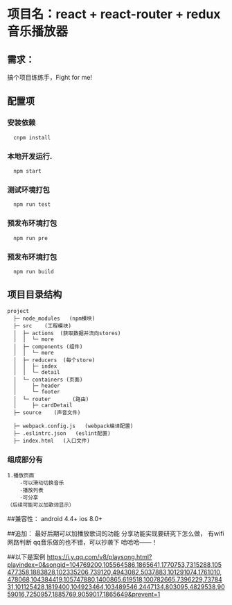 # 项目名：react + react-router + redux 音乐播放器

## 需求：
  搞个项目练练手，Fight for me!

## 配置项

### 安装依赖
```
  cnpm install
```

### 本地开发运行.
```
  npm start
```

### 测试环境打包
```
  npm run test
```

### 预发布环境打包
```
  npm run pre
```

### 预发布环境打包
```
  npm run build
```



## 项目目录结构
	project
	  ├─ node_modules   (npm模块)
	  ├─ src    (工程模块)
	  │  ├─ actions  (获取数据并流向stores)
	  │  │  └─ more
	  │  ├─ components (组件)
	  │  │  └─ more
	  │  ├─ reducers  (每个store)
	  │  │  ├─ index
	  │  │  └─ detail
	  │  └─ containers (页面)
	  │     ├─ header
	  │     └─ footer
	  │  └─ router       (路由)
	  │     ├─ cardDetail
	  ├─ source    (声音文件)

	  ├─ webpack.config.js   (webpack编译配置)
	  ├─ .eslintrc.json   (eslint配置)
	  ├─ index.html   (入口文件)


### 组成部分有
	1.播放页面
		-可以滑动切换音乐
		-播放列表
		-可分享
	（后续可能可以加歌词显示）

##兼容性：
android 4.4+
ios 8.0+

##追加：
	最好后期可以加播放歌词的功能
	分享功能实现要研究下怎么做，
	有wifi 网路判断
  qq音乐做的也不错，可以抄袭下 哈哈哈——！

##以下是案例
https://i.y.qq.com/v8/playsong.html?playindex=0&songid=104769200,105564586,1865641,1770753,7315288,105477358,1883828,102335206,739120,4943082,5037883,101291074,1761010,478068,104384419,105747880,1400865,619518,100782665,7396229,7378431,101125428,1819400,104923464,103489546,2447134,803095,4829538,9059016,7250957,1885769,9059017,1865649&prevent=1
